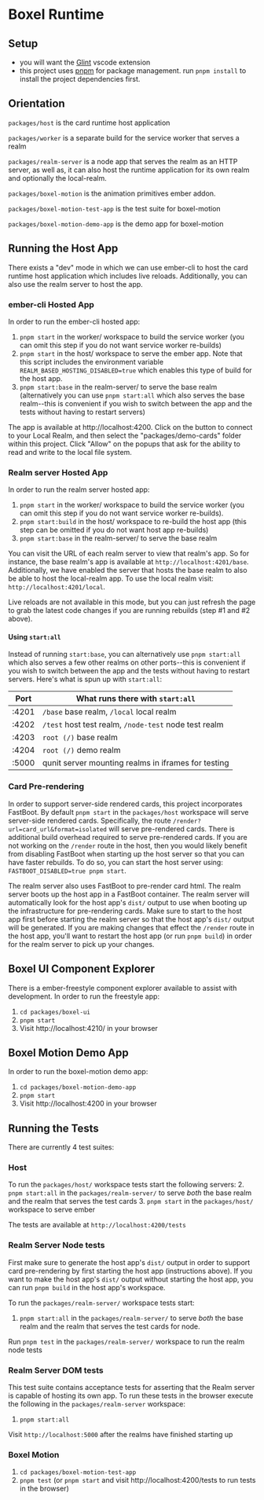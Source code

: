 # Boxel Runtime

## Setup

- you will want the [Glint](https://marketplace.visualstudio.com/items?itemName=typed-ember.glint-vscode) vscode extension
- this project uses [pnpm](https://pnpm.io/) for package management. run `pnpm install` to install the project dependencies first.

## Orientation

`packages/host` is the card runtime host application

`packages/worker` is a separate build for the service worker that serves a realm

`packages/realm-server` is a node app that serves the realm as an HTTP server, as well as, it can also host the runtime application for its own realm and optionally the local-realm.

`packages/boxel-motion` is the animation primitives ember addon.

`packages/boxel-motion-test-app` is the test suite for boxel-motion

`packages/boxel-motion-demo-app` is the demo app for boxel-motion

## Running the Host App

There exists a "dev" mode in which we can use ember-cli to host the card runtime host application which includes live reloads. Additionally, you can also use the realm server to host the app. 

### ember-cli Hosted App
In order to run the ember-cli hosted app:

1. `pnpm start` in the worker/ workspace to build the service worker (you can omit this step if you do not want service worker re-builds)
2. `pnpm start` in the host/ workspace to serve the ember app. Note that this script includes the environment variable `REALM_BASED_HOSTING_DISABLED=true` which enables this type of build for the host app.
3. `pnpm start:base` in the realm-server/ to serve the base realm (alternatively you can use `pnpm start:all` which also serves the base realm--this is convenient if you wish to switch between the app and the tests without having to restart servers)

The app is available at http://localhost:4200. Click on the button to connect to your Local Realm, and then select the "packages/demo-cards" folder within this project. Click "Allow" on the popups that ask for the ability to read and write to the local file system.

### Realm server Hosted App
In order to run the realm server hosted app:

1. `pnpm start` in the worker/ workspace to build the service worker (you can omit this step if you do not want service worker re-builds).
2. `pnpm start:build` in the host/ workspace to re-build the host app (this step can be omitted if you do not want host app re-builds)
3. `pnpm start:base` in the realm-server/ to serve the base realm

You can visit the URL of each realm server to view that realm's app. So for instance, the base realm's app is available at `http://localhost:4201/base`. Additionally, we have enabled the server that hosts the base realm to also be able to host the local-realm app. To use the local realm visit: `http://localhost:4201/local`.

Live reloads are not available in this mode, but you can just refresh the page to grab the latest code changes if you are running rebuilds (step #1 and #2 above).

#### Using `start:all`

Instead of running `start:base`, you can alternatively use `pnpm start:all` which also serves a few other realms on other ports--this is convenient if you wish to switch between the app and the tests without having to restart servers. Here's what is spun up with `start:all`:

| Port | What runs there with `start:all`                      |
| ---- | ------------------------------------------------------|
|:4201 | `/base` base realm, `/local` local realm              |
|:4202 | `/test` host test realm, `/node-test` node test realm |
|:4203 | `root (/)` base realm                                 |
|:4204 | `root (/)` demo realm                                 |
|:5000 | qunit server mounting realms in iframes for testing   |

### Card Pre-rendering

In order to support server-side rendered cards, this project incorporates FastBoot. By default `pnpm start` in the `packages/host` workspace will serve server-side rendered cards. Specifically, the route `/render?url=card_url&format=isolated` will serve pre-rendered cards. There is additional build overhead required to serve pre-rendered cards. If you are not working on the `/render` route in the host, then you would likely benefit from disabling FastBoot when starting up the host server so that you can have faster rebuilds. To do so, you can start the host server using:
`FASTBOOT_DISABLED=true pnpm start`.

The realm server also uses FastBoot to pre-render card html. The realm server boots up the host app in a FastBoot container. The realm server will automatically look for the host app's `dist/` output to use when booting up the infrastructure for pre-rendering cards. Make sure to start to the host app first before starting the realm server so that the host app's `dist/` output will be generated. If you are making changes that effect the `/render` route in the host app, you'll want to restart the host app (or run `pnpm build`) in order for the realm server to pick up your changes.

## Boxel UI Component Explorer

There is a ember-freestyle component explorer available to assist with development. In order to run the freestyle app:

1. `cd packages/boxel-ui`
2. `pnpm start`
3. Visit http://localhost:4210/ in your browser

## Boxel Motion Demo App

In order to run the boxel-motion demo app:

1. `cd packages/boxel-motion-demo-app`
2. `pnpm start`
3. Visit http://localhost:4200 in your browser

## Running the Tests

There are currently 4 test suites:

### Host

To run the `packages/host/` workspace tests start the following servers: 2. `pnpm start:all` in the `packages/realm-server/` to serve _both_ the base realm and the realm that serves the test cards 3. `pnpm start` in the `packages/host/` workspace to serve ember

The tests are available at `http://localhost:4200/tests`


### Realm Server Node tests

First make sure to generate the host app's `dist/` output in order to support card pre-rendering by first starting the host app (instructions above). If you want to make the host app's `dist/` output without starting the host app, you can run `pnpm build` in the host app's workspace.

To run the `packages/realm-server/` workspace tests start:

1. `pnpm start:all` in the `packages/realm-server/` to serve _both_ the base realm and the realm that serves the test cards for node.

Run `pnpm test` in the `packages/realm-server/` workspace to run the realm node tests

### Realm Server DOM tests
This test suite contains acceptance tests for asserting that the Realm server is capable of hosting its own app. To run these tests in the browser execute the following in the `packages/realm-server` workspace:

1. `pnpm start:all`

Visit `http://localhost:5000` after the realms have finished starting up

### Boxel Motion

1. `cd packages/boxel-motion-test-app`
2. `pnpm test` (or `pnpm start` and visit http://localhost:4200/tests to run tests in the browser)
